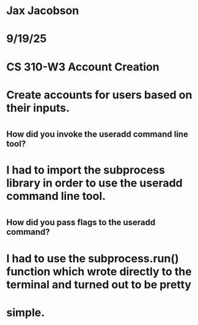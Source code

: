 # Jax Jacobson
# 9/19/25
# CS 310-W3 Account Creation
# Create accounts for users based on their inputs.
#
#
## How did you invoke the useradd command line tool?
# I had to import the subprocess library in order to use the useradd command line tool.
#
## How did you pass flags to the useradd command?
# I had to use the subprocess.run() function which wrote directly to the terminal and turned out to be pretty
# simple.